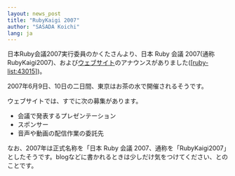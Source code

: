 ```yaml
---
layout: news_post
title: "RubyKaigi 2007"
author: "SASADA Koichi"
lang: ja
---
```


日本Ruby会議2007実行委員のかくたさんより、日本 Ruby 会議
2007(通称RubyKaigi2007)、および[ウェブサイト][1]のアナウンスがありました([\[ruby-list:43015\]][2])。

2007年6月9日、10日の二日間、東京はお茶の水で開催されるそうです。

ウェブサイトでは、すでに次の募集があります。

* 会議で発表するプレゼンテーション
* スポンサー
* 音声や動画の配信作業の委託先

なお、2007年は正式名称を「日本 Ruby 会議
2007、通称を「RubyKaigi2007」としたそうです。blogなどに書かれるときは少しだけ気をつけてください、とのことです。



[1]: http://jp.rubyist.net/RubyKaigi2007/
[2]: https://blade.ruby-lang.org/ruby-list/43015
